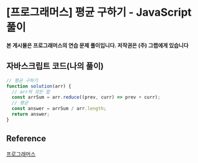 # [프로그래머스] 평균 구하기 - JavaScript 풀이

**본 게시물은 프로그래머스의 연습 문제 풀이입니다. 저작권은 (주) 그랩에게 있습니다**

## 자바스크립트 코드(나의 풀이)

```javascript
// 평균 구하기
function solution(arr) {
  // arr의 모든 합
  const arrSum = arr.reduce((prev, curr) => prev + curr);
  // 평균
  const answer = arrSum / arr.length;
  return answer;
}
```



## Reference

[프로그래머스](https://programmers.co.kr)

